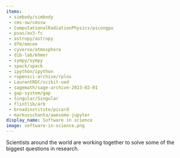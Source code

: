 ```yaml
---
items:
 - simbody/simbody
 - cms-sw/cmssw
 - ComputationalRadiationPhysics/picongpu
 - psas/av3-fc
 - astropy/astropy
 - dfm/emcee
 - cyverse/atmosphere
 - dib-lab/khmer
 - sympy/sympy
 - spack/spack
 - ipython/ipython
 - ropensci-archive/rplos
 - LaurentRDC/scikit-ued
 - sagemath/sage-archive-2023-02-01
 - gap-system/gap
 - Singular/Singular
 - flintlib/arb
 - broadinstitute/picard
 - markusschanta/awesome-jupyter
display_name: Software in science
image: software-in-science.png
---
```

Scientists around the world are working together to solve some of the biggest questions in research.
